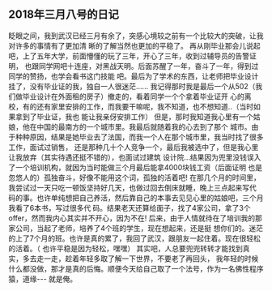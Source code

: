 ## 2018年三月八号的日记

  眨眼之间，我到武汉已经三月有余了，突感心境较之前有一个比较大的突破，让我对许多的事情有了更加清     晰的了解当然也更加的平稳了。
  再从刚毕业那会儿说起吧，上了五年大学，前面懵懂的玩了三年，开心了三年，收到过辅导员的告警证明，
也跟同学网吧十连座，对黑战天明。后面苏醒了一年，奋斗了一年，得到过同学的赞扬，也学会看书这门技能
吧。最后为了学术的东西，让老师把毕业设计挂了，没有毕业证的我，独自一人很迷茫......
  我记得那时我是最后一个从502（我们做毕业设计在外面租的房子）撤走的，看着同学一个个拿着毕业证开
心的离校，有的还有家里安排的工作，而我要干嘛呢，我不知道，也不想知道..（当时如果拿到了毕业证，我也
能让我亲伢安排工作）
   但是，那时我知道我心里有一个姑娘，他在中国的最南方的一个城市里。我最后就随着我的心去到了那个
城市。由于种种原因，结果是她毕业去了法国，而我一个人在那个城市里，我当时找了很多工作，面试过销售，
还是那种几十个人竞争一个，最后我被选中了，但是我心里让我放弃（其实待遇还挺不错的），也面试过建筑
设计院...结果因为兜里没钱误入了一个培训机构，就因为当时能做三个月最后能拿4000块钱工资（后面证明
也是忽悠人的）孤独奋斗，好像不能用这个词，孤独的活着吧!
   在那几个月的时间里，我尝试过一天只吃一顿饭坚持好几天，也做过回去倒床就睡，晚上三点起来写代
码的事。也许单纯想把自己养活，然后靠自己的本事去见见心里的姑娘吧，三个月我看了6本书，写过很多代
码。结果老天还算给面子，找了4家公司，拿了3个offer，然而我内心其实并不开心，因为不在!
   后来，由于人情就待在了培训我的那家公司，当起了老师，培养了4个班的学生，现在想起来，还是挺
想你们的。迷茫的上了7个月的班。也许是真的累了，我回了武汉，跟朋友一起住着。现在很轻松的活着。（
也许平稳是因为轻松，嘿嘿）
   其实吧，人总要兜兜转转才能找到真实，多去走一走，趁着年轻多取了解一下世界，不要老了再回头，
我年轻的时候什么都没做，那才是真的后悔。顺便今天给自己取了一个法号，作为一名佛性程序猿，道缘---
就是俺。

